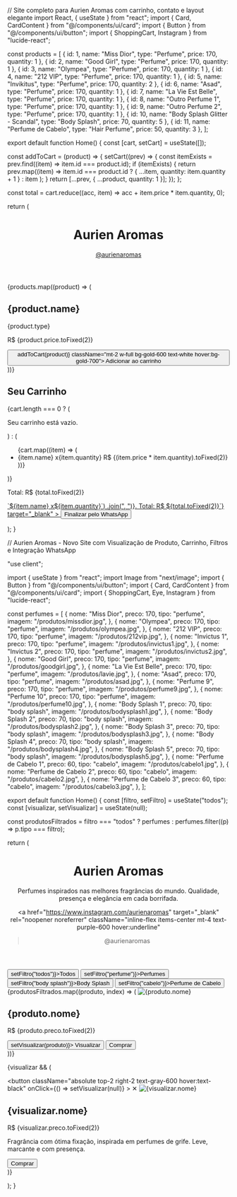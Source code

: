 // Site completo para Aurien Aromas com carrinho, contato e layout elegante import React, { useState } from "react"; import { Card, CardContent } from "@/components/ui/card"; import { Button } from "@/components/ui/button"; import { ShoppingCart, Instagram } from "lucide-react";

const products = [ { id: 1, name: "Miss Dior", type: "Perfume", price: 170, quantity: 1 }, { id: 2, name: "Good Girl", type: "Perfume", price: 170, quantity: 1 }, { id: 3, name: "Olympea", type: "Perfume", price: 170, quantity: 1 }, { id: 4, name: "212 VIP", type: "Perfume", price: 170, quantity: 1 }, { id: 5, name: "Invikitus", type: "Perfume", price: 170, quantity: 2 }, { id: 6, name: "Asad", type: "Perfume", price: 170, quantity: 1 }, { id: 7, name: "La Vie Est Belle", type: "Perfume", price: 170, quantity: 1 }, { id: 8, name: "Outro Perfume 1", type: "Perfume", price: 170, quantity: 1 }, { id: 9, name: "Outro Perfume 2", type: "Perfume", price: 170, quantity: 1 }, { id: 10, name: "Body Splash Glitter - Scandal", type: "Body Splash", price: 70, quantity: 5 }, { id: 11, name: "Perfume de Cabelo", type: "Hair Perfume", price: 50, quantity: 3 }, ];

export default function Home() { const [cart, setCart] = useState([]);

const addToCart = (product) => { setCart((prev) => { const itemExists = prev.find((item) => item.id === product.id); if (itemExists) { return prev.map((item) => item.id === product.id ? { ...item, quantity: item.quantity + 1 } : item ); } return [...prev, { ...product, quantity: 1 }]; }); };

const total = cart.reduce((acc, item) => acc + item.price * item.quantity, 0);

return ( <div className="bg-white text-gold-900 min-h-screen p-6"> <header className="flex justify-between items-center mb-6"> <h1 className="text-3xl font-bold text-gold-800">Aurien Aromas</h1> <a href="https://www.instagram.com/aurienaromas" target="_blank" className="flex gap-2 items-center text-gold-700"> <Instagram /> @aurienaromas </a> </header>

<section className="grid grid-cols-1 sm:grid-cols-2 lg:grid-cols-3 gap-4">
    {products.map((product) => (
      <Card key={product.id} className="border-gold-300 shadow-lg">
        <CardContent className="p-4">
          <h2 className="text-xl font-semibold mb-2">{product.name}</h2>
          <p className="text-sm text-gray-600 mb-1">{product.type}</p>
          <p className="font-bold text-lg text-gold-800">R$ {product.price.toFixed(2)}</p>
          <Button onClick={() => addToCart(product)} className="mt-2 w-full bg-gold-600 text-white hover:bg-gold-700">
            Adicionar ao carrinho
          </Button>
        </CardContent>
      </Card>
    ))}
  </section>

  <section className="mt-10 bg-gold-50 p-4 rounded-xl shadow-md">
    <h2 className="text-2xl font-bold mb-4 flex items-center gap-2">
      <ShoppingCart /> Seu Carrinho
    </h2>
    {cart.length === 0 ? (
      <p className="text-gray-600">Seu carrinho está vazio.</p>
    ) : (
      <ul className="mb-4">
        {cart.map((item) => (
          <li key={item.id} className="flex justify-between py-1 border-b border-gray-300">
            <span>{item.name} x{item.quantity}</span>
            <span>R$ {(item.price * item.quantity).toFixed(2)}</span>
          </li>
        ))}
      </ul>
    )}
    <p className="text-xl font-semibold text-right mb-4">Total: R$ {total.toFixed(2)}</p>
    <a
      href={`https://wa.me/5545999313588?text=Olá! Quero finalizar a compra dos seguintes produtos: ${cart
        .map((item) => `${item.name} x${item.quantity}`)
        .join(", ")}. Total: R$ ${total.toFixed(2)}`}
      target="_blank"
    >
      <Button className="w-full bg-green-600 hover:bg-green-700 text-white text-lg">
        Finalizar pelo WhatsApp
      </Button>
    </a>
  </section>
</div>

); }

// Aurien Aromas - Novo Site com Visualização de Produto, Carrinho, Filtros e Integração WhatsApp

"use client";

import { useState } from "react"; import Image from "next/image"; import { Button } from "@/components/ui/button"; import { Card, CardContent } from "@/components/ui/card"; import { ShoppingCart, Eye, Instagram } from "lucide-react";

const perfumes = [ { nome: "Miss Dior", preco: 170, tipo: "perfume", imagem: "/produtos/missdior.jpg", }, { nome: "Olympea", preco: 170, tipo: "perfume", imagem: "/produtos/olympea.jpg", }, { nome: "212 VIP", preco: 170, tipo: "perfume", imagem: "/produtos/212vip.jpg", }, { nome: "Invictus 1", preco: 170, tipo: "perfume", imagem: "/produtos/invictus1.jpg", }, { nome: "Invictus 2", preco: 170, tipo: "perfume", imagem: "/produtos/invictus2.jpg", }, { nome: "Good Girl", preco: 170, tipo: "perfume", imagem: "/produtos/goodgirl.jpg", }, { nome: "La Vie Est Belle", preco: 170, tipo: "perfume", imagem: "/produtos/lavie.jpg", }, { nome: "Asad", preco: 170, tipo: "perfume", imagem: "/produtos/asad.jpg", }, { nome: "Perfume 9", preco: 170, tipo: "perfume", imagem: "/produtos/perfume9.jpg", }, { nome: "Perfume 10", preco: 170, tipo: "perfume", imagem: "/produtos/perfume10.jpg", }, { nome: "Body Splash 1", preco: 70, tipo: "body splash", imagem: "/produtos/bodysplash1.jpg", }, { nome: "Body Splash 2", preco: 70, tipo: "body splash", imagem: "/produtos/bodysplash2.jpg", }, { nome: "Body Splash 3", preco: 70, tipo: "body splash", imagem: "/produtos/bodysplash3.jpg", }, { nome: "Body Splash 4", preco: 70, tipo: "body splash", imagem: "/produtos/bodysplash4.jpg", }, { nome: "Body Splash 5", preco: 70, tipo: "body splash", imagem: "/produtos/bodysplash5.jpg", }, { nome: "Perfume de Cabelo 1", preco: 60, tipo: "cabelo", imagem: "/produtos/cabelo1.jpg", }, { nome: "Perfume de Cabelo 2", preco: 60, tipo: "cabelo", imagem: "/produtos/cabelo2.jpg", }, { nome: "Perfume de Cabelo 3", preco: 60, tipo: "cabelo", imagem: "/produtos/cabelo3.jpg", }, ];

export default function Home() { const [filtro, setFiltro] = useState("todos"); const [visualizar, setVisualizar] = useState(null);

const produtosFiltrados = filtro === "todos" ? perfumes : perfumes.filter((p) => p.tipo === filtro);

return ( <div className="p-4 max-w-screen-xl mx-auto"> <header className="text-center mb-8"> <h1 className="text-4xl font-bold">Aurien Aromas</h1> <p className="text-lg mt-2 text-muted-foreground"> Perfumes inspirados nas melhores fragrâncias do mundo. Qualidade, presença e elegância em cada borrifada. </p> <a
href="https://www.instagram.com/aurienaromas"
target="_blank"
rel="noopener noreferrer"
className="inline-flex items-center mt-4 text-purple-600 hover:underline"
> <Instagram className="w-4 h-4 mr-2" /> @aurienaromas </a> </header>

<div className="flex justify-center gap-4 mb-6">
    <Button onClick={() => setFiltro("todos")}>Todos</Button>
    <Button onClick={() => setFiltro("perfume")}>Perfumes</Button>
    <Button onClick={() => setFiltro("body splash")}>Body Splash</Button>
    <Button onClick={() => setFiltro("cabelo")}>Perfume de Cabelo</Button>
  </div>

  <div className="grid grid-cols-2 sm:grid-cols-3 md:grid-cols-4 gap-4">
    {produtosFiltrados.map((produto, index) => (
      <Card key={index} className="relative group">
        <Image
          src={produto.imagem}
          alt={produto.nome}
          width={300}
          height={300}
          className="rounded-t-xl object-cover h-60 w-full"
        />
        <CardContent className="p-4 text-center">
          <h2 className="text-lg font-bold">{produto.nome}</h2>
          <p className="text-muted-foreground">R$ {produto.preco.toFixed(2)}</p>
          <div className="flex justify-center gap-2 mt-2">
            <Button size="sm" variant="outline" onClick={() => setVisualizar(produto)}>
              <Eye className="w-4 h-4 mr-1" /> Visualizar
            </Button>
            <Button size="sm">
              <ShoppingCart className="w-4 h-4 mr-1" /> Comprar
            </Button>
          </div>
        </CardContent>
      </Card>
    ))}
  </div>

  {visualizar && (
    <div className="fixed inset-0 bg-black/70 z-50 flex items-center justify-center">
      <div className="bg-white rounded-xl p-6 w-[90%] max-w-md relative">
        <button
          className="absolute top-2 right-2 text-gray-600 hover:text-black"
          onClick={() => setVisualizar(null)}
        >
          ✕
        </button>
        <Image
          src={visualizar.imagem}
          alt={visualizar.nome}
          width={400}
          height={400}
          className="rounded-xl object-cover w-full h-64"
        />
        <h2 className="text-2xl font-bold mt-4">{visualizar.nome}</h2>
        <p className="text-muted-foreground mb-4">
          R$ {visualizar.preco.toFixed(2)}
        </p>
        <p className="text-sm text-gray-500">
          Fragrância com ótima fixação, inspirada em perfumes de grife. Leve, marcante e com presença.
        </p>
        <Button className="mt-4 w-full">
          <ShoppingCart className="w-4 h-4 mr-1" /> Comprar
        </Button>
      </div>
    </div>
  )}
</div>

); }

